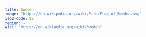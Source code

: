 ```yaml
---
title: Sweden
image: "https://en.wikipedia.org/wiki/File:Flag_of_Sweden.svg"
iso2-code: SE
region: ~
wiki: "https://en.wikipedia.org/wiki/Sweden"
---
```

